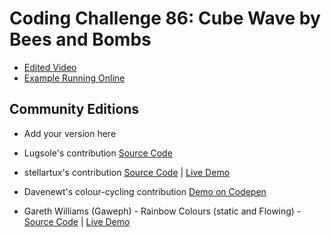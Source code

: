 # Coding Challenge 86: Cube Wave by Bees and Bombs
- [Edited Video](https://www.youtube.com/watch?v=H81Tdrmz2LA)
- [Example Running Online](https://codingtrain.github.io/Rainbow-Code/CodingChallenges/CC_086_beesandbombs/)

## Community Editions
* Add your version here
* Lugsole's contribution [Source Code](https://github.com/Lugsole/Cube_Wave)
* stellartux's contribution [Source Code](https://github.com/stellartux/CC86) |  [Live Demo](http://stellartux.github.io/CC86)
* Davenewt's colour-cycling contribution [Demo on Codepen](https://codepen.io/anon/pen/wprwdP?editors=0010)

* Gareth Williams (Gaweph) - Rainbow Colours (static and Flowing) - [Source Code](https://github.com/Gaweph/CodingTrain-RainbowCode-Challenges/tree/master/CC_086_beesandbombs) | [Live Demo](https://gaweph.github.io/CodingTrain-RainbowCode-Challenges/CC_086_beesandbombs/)
